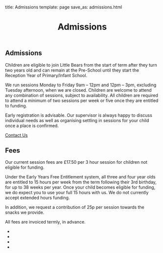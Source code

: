 title: Admissions
template: page
save_as: admissions.html

<header style="background-image: url(/images/header-admissions.jpg)">
  <h1>Admissions</h1>
</header>

<section>
  <h2>Admissions</h2>
  <p>
    Children are eligible to join Little Bears from the start of term after
    they turn two years old and can remain at the Pre-School until they start
    the Reception Year of Primary/Infant School.
  </p>
  <p>
    We run sessions Monday to Friday 9am &ndash; 12pm and 12pm &ndash; 3pm, excluding
    Tuesday afternoon, when we are closed. Children are welcome to attend any
    combination of sessions, subject to availability.  All children are
    required to attend a minimum of two sessions per week or five once they
    are entitled to funding.
  </p>
  <p>
    Early registration is advisable. Our supervisor is always happy to discuss
    individual needs as well as organising settling in sessions for your child
    once a place is confirmed.
  </p>
  <a href="/contact.html">Contact Us</a>
</section>

<section>
  <h2>Fees</h2>
  <p>
    Our current session fees are &pound;17.50 per 3 hour session for children not
    eligible for funding.
  </p>
  <p>
    Under the Early Years Free Entitlement system, all three and four year
    olds are entitled to 15 hours per week from the term following their 3rd
    birthday, for up to 38 weeks per year. Once your child becomes eligible
    for funding, we do expect you to use your full 15 hours with us. We do not
    currently accept extended hours funding. 
  </p>
  <p>
    In addition, we request a contribution of 25p per session towards the
    snacks we provide. 
  </p>
  <p>
    All fees are invoiced termly, in advance.
  </p>
</section>

<ul class="gallery">
  <li><img alt="" src="{static}/images/img01.jpg"></li>
  <li><img alt="" src="{static}/images/img01.jpg"></li>
  <li><img alt="" src="{static}/images/img01.jpg"></li>
  <li><img alt="" src="{static}/images/img01.jpg"></li>
</ul>
